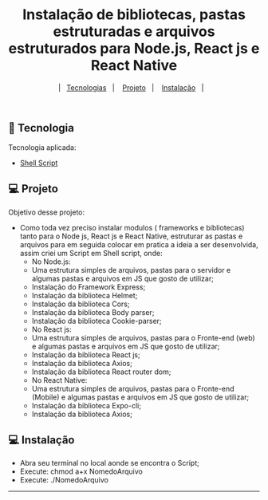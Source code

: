 <h1 align="center">
    Instalação de bibliotecas, pastas estruturadas e arquivos estruturados para Node.js, React js e React Native
</h1>

<p align="center">
  |&nbsp;&nbsp;&nbsp;<a href="#tecnologias">Tecnologias</a>&nbsp;&nbsp;&nbsp;|&nbsp;&nbsp;&nbsp;
  <a href="#-projeto">Projeto</a>&nbsp;&nbsp;&nbsp;|&nbsp;&nbsp;&nbsp;
    <a href="#-instalacao">Instalação</a>&nbsp;&nbsp;&nbsp;|&nbsp;&nbsp;&nbsp;
</p>

<br>

## :rocket: Tecnologia

Tecnologia aplicada:

- [Shell Script](https://www.shellscript.sh/)

## 💻 Projeto

Objetivo desse projeto:
- Como toda vez preciso instalar modulos ( frameworks e bibliotecas) tanto para o Node js, React js e React Native, estruturar as pastas e arquivos para em seguida   colocar em pratica a ideia a ser desenvolvida, assim criei um Script em Shell script, onde:
  - No Node.js:
   - Uma estrutura simples de arquivos, pastas para o servidor e algumas pastas e arquivos em JS que gosto de utilizar;
   - Instalação do Framework Express;
   - Instalação da biblioteca Helmet;
   - Instalação da biblioteca Cors;
   - Instalação da biblioteca Body parser;
   - Instalação da biblioteca Cookie-parser;
  - No React js:
   - Uma estrutura simples de arquivos, pastas para o Fronte-end (web) e algumas pastas e arquivos em JS que gosto de utilizar;
   - Instalação da biblioteca React js;
   - Instalação da biblioteca Axios;
   - Instalação da biblioteca React router dom; 
   - No React Native:
   - Uma estrutura simples de arquivos, pastas para o Fronte-end (Mobile) e algumas pastas e arquivos em JS que gosto de utilizar;
   - Instalação da biblioteca Expo-cli;
   - Instalação da biblioteca Axios;

## 💻 Instalação
   
- Abra seu terminal no local aonde se encontra o Script;
- Execute: chmod a+x NomedoArquivo
- Execute: ./NomedoArquivo


---

